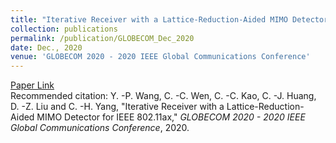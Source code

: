 ```yaml
---
title: "Iterative Receiver with a Lattice-Reduction-Aided MIMO Detector for IEEE 802.11ax"
collection: publications
permalink: /publication/GLOBECOM_Dec_2020
date: Dec., 2020
venue: 'GLOBECOM 2020 - 2020 IEEE Global Communications Conference'
---
```

[Paper Link](http://jacky1229.github.io/files/Iterative_Receiver_with_a_Lattice-Reduction-Aided_MIMO_Detector_for_IEEE_802.11ax.pdf)
<br>
Recommended citation: Y. -P. Wang, C. -C. Wen, C. -C. Kao, C. -J. Huang, D. -Z. Liu and C. -H. Yang, "Iterative Receiver with a Lattice-Reduction-Aided MIMO Detector for IEEE 802.11ax," <i>GLOBECOM 2020 - 2020 IEEE Global Communications Conference</i>, 2020.